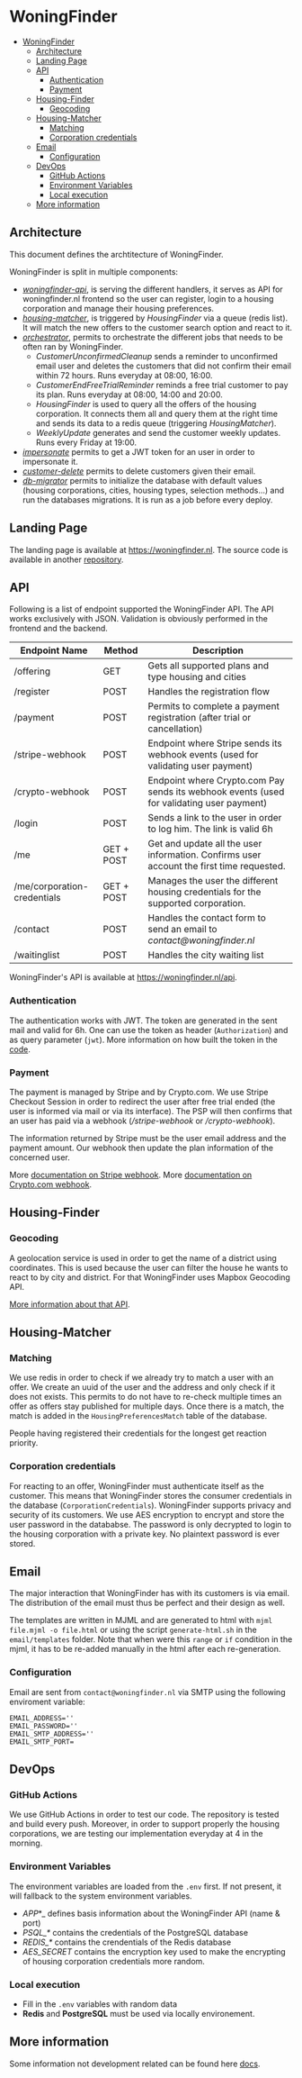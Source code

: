 # WoningFinder

- [WoningFinder](#woningfinder)
  - [Architecture](#architecture)
  - [Landing Page](#landing-page)
  - [API](#api)
    - [Authentication](#authentication)
    - [Payment](#payment)
  - [Housing-Finder](#housing-finder)
    - [Geocoding](#geocoding)
  - [Housing-Matcher](#housing-matcher)
    - [Matching](#matching)
    - [Corporation credentials](#corporation-credentials)
  - [Email](#email)
    - [Configuration](#configuration)
  - [DevOps](#devops)
    - [GitHub Actions](#github-actions)
    - [Environment Variables](#environment-variables)
    - [Local execution](#local-execution)
  - [More information](#more-information)

## Architecture

This document defines the archtitecture of WoningFinder.

WoningFinder is split in multiple components:

- _[woningfinder-api](../cmd/woningfinder-api)_, is serving the different handlers, it serves as API for woningfinder.nl frontend so the user can register, login to a housing corporation and manage their housing preferences.
- _[housing-matcher](../cmd/housing-matcher)_, is triggered by _HousingFinder_ via a queue (redis list). It will match the new offers to the customer search option and react to it.
- _[orchestrator](../cmd/orchestrator)_, permits to orchestrate the different jobs that needs to be often ran by WoningFinder.
  - _CustomerUnconfirmedCleanup_ sends a reminder to unconfirmed email user and deletes the customers that did not confirm their email within 72 hours. Runs everyday at 08:00, 16:00.
  - _CustomerEndFreeTrialReminder_ reminds a free trial customer to pay its plan. Runs everyday at 08:00, 14:00 and 20:00.
  - _HousingFinder_ is used to query all the offers of the housing corporation. It connects them all and query them at the right time and sends its data to a redis queue (triggering _HousingMatcher_).
  - _WeeklyUpdate_ generates and send the customer weekly updates. Runs every Friday at 19:00.
- _[impersonate](../cmd/impersonate)_ permits to get a JWT token for an user in order to impersonate it.
- _[customer-delete](../cmd/customer-delete)_ permits to delete customers given their email.
- _[db-migrator](../cmd/db-migrator)_ permits to initialize the database with default values (housing corporations, cities, housing types, selection methods...) and run the databases migrations. It is run as a job before every deploy.

## Landing Page

The landing page is available at https://woningfinder.nl.
The source code is available in another [repository](https://github.com/woningfinder/woningfinder.nl).

## API

Following is a list of endpoint supported the WoningFinder API. The API works exclusively with JSON. Validation is obviously performed in the frontend and the backend.

| Endpoint Name               | Method     | Description                                                                               |
| --------------------------- | ---------- | ----------------------------------------------------------------------------------------- |
| /offering                   | GET        | Gets all supported plans and type housing and cities                                      |
| /register                   | POST       | Handles the registration flow                                                             |
| /payment                    | POST       | Permits to complete a payment registration (after trial or cancellation)                  |
| /stripe-webhook             | POST       | Endpoint where Stripe sends its webhook events (used for validating user payment)         |
| /crypto-webhook             | POST       | Endpoint where Crypto.com Pay sends its webhook events (used for validating user payment) |
| /login                      | POST       | Sends a link to the user in order to log him. The link is valid 6h                        |
| /me                         | GET + POST | Get and update all the user information. Confirms user account the first time requested.  |
| /me/corporation-credentials | GET + POST | Manages the user the different housing credentials for the supported corporation.         |
| /contact                    | POST       | Handles the contact form to send an email to _contact@woningfinder.nl_                    |
| /waitinglist                | POST       | Handles the city waiting list                                                             |

WoningFinder's API is available at https://woningfinder.nl/api.

### Authentication

The authentication works with JWT. The token are generated in the sent mail and valid for 6h.
One can use the token as header (`Authorization`) and as query parameter (`jwt`).
More information on how built the token in the [code](../internal/auth/jwt.go).

### Payment

The payment is managed by Stripe and by Crypto.com. We use Stripe Checkout Session in order to redirect the user after free trial ended (the user is informed via mail or via its interface).
The PSP will then confirms that an user has paid via a webhook (_/stripe-webhook_ or _/crypto-webhook_).

The information returned by Stripe must be the user email address and the payment amount.
Our webhook then update the plan information of the concerned user.

More [documentation on Stripe webhook](https://stripe.com/docs/webhooks/test).
More [documentation on Crypto.com webhook](https://pay-docs.crypto.com/#integration-guides-checkout-page-redirection).

## Housing-Finder

### Geocoding

A geolocation service is used in order to get the name of a district using coordinates.
This is used because the user can filter the house he wants to react to by city and district.
For that WoningFinder uses Mapbox Geocoding API.

[More information about that API](https://docs.mapbox.com/api/search/geocoding/).

## Housing-Matcher

### Matching

We use redis in order to check if we already try to match a user with an offer. We create an uuid of the user and the address and only check if it does not exists.
This permits to do not have to re-check multiple times an offer as offers stay published for multiple days. Once there is a match, the match is added in the `HousingPreferencesMatch` table of the database.

People having registered their credentials for the longest get reaction priority.

### Corporation credentials

For reacting to an offer, WoningFinder must authenticate itself as the customer. This means that WoningFinder stores the consumer credentials in the database (`CorporationCredentials`).
WoningFinder supports privacy and security of its customers. We use AES encryption to encrypt and store the user password in the datababse. The password is only decrypted to login to the housing corporation with a private key. No plaintext password is ever stored.

## Email

The major interaction that WoningFinder has with its customers is via email.
The distribution of the email must thus be perfect and their design as well.

The templates are written in MJML and are generated to html with `mjml file.mjml -o file.html` or using the script `generate-html.sh` in the `email/templates` folder.
Note that when were this `range` or `if` condition in the mjml, it has to be re-added manually in the html after each re-generation.

### Configuration

Email are sent from `contact@woningfinder.nl` via SMTP using the following enviroment variable:

```
EMAIL_ADDRESS=''
EMAIL_PASSWORD=''
EMAIL_SMTP_ADDRESS=''
EMAIL_SMTP_PORT=
```

## DevOps

### GitHub Actions

We use GitHub Actions in order to test our code. The repository is tested and build every push.
Moreover, in order to support properly the housing corporations, we are testing our implementation everyday at 4 in the morning.

### Environment Variables

The environment variables are loaded from the `.env` first. If not present, it will fallback to the system environment variables.

- _APP_\*\_ defines basis information about the WoningFinder API (name & port)
- _PSQL\_\*_ contains the credentials of the PostgreSQL database
- _REDIS\_\*_ contains the crendentials of the Redis database
- _AES_SECRET_ contains the encryption key used to make the encrypting of housing corporation credentials more random.

### Local execution

- Fill in the `.env` variables with random data
- **Redis** and **PostgreSQL** must be used via locally environement.

## More information

Some information not development related can be found here [docs](docs/).
